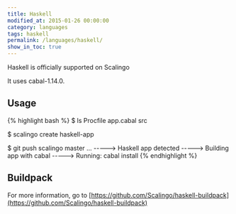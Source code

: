 ```yaml
---
title: Haskell
modified_at: 2015-01-26 00:00:00
category: languages
tags: haskell
permalink: /languages/haskell/
show_in_toc: true
---
```


Haskell is officially supported on Scalingo

It uses cabal-1.14.0.

## Usage

{% highlight bash %}
$ ls
Procfile app.cabal src

$ scalingo create haskell-app

$ git push scalingo master
...
-----> Haskell app detected
-----> Building app with cabal
-----> Running: cabal install
{% endhighlight %}

## Buildpack

For more information, go to [https://github.com/Scalingo/haskell-buildpack](https://github.com/Scalingo/haskell-buildpack)
